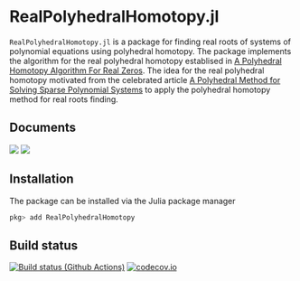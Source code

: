 # RealPolyhedralHomotopy.jl

`RealPolyhedralHomotopy.jl` is a package for finding real roots of systems of polynomial equations using polyhedral homotopy.
The package implements the algorithm for the real polyhedral homotopy establised in [A Polyhedral Homotopy Algorithm For Real Zeros](https://arxiv.org/abs/1910.01957). The idea for the real polyhedral homotopy motivated from the celebrated article [A Polyhedral Method for Solving Sparse Polynomial Systems](https://www.jstor.org/stable/2153370?seq=1) to apply the polyhedral homotopy method for real roots finding.



## Documents
[![](https://img.shields.io/badge/docs-stable-blue.svg)](https://klee669.github.io/RealPolyhedralHomotopy.jl/stable)
[![](https://img.shields.io/badge/docs-dev-blue.svg)](https://klee669.github.io/RealPolyhedralHomotopy.jl/dev)


## Installation

The package can be installed via the Julia package manager
```julia
pkg> add RealPolyhedralHomotopy
```

## Build status
[![Build status (Github Actions)](https://github.com/sylvaticus/MyAwesomePackage.jl/workflows/CI/badge.svg)](https://github.com/sylvaticus/MyAwesomePackage.jl/actions)
[![codecov.io](http://codecov.io/github/sylvaticus/MyAwesomePackage.jl/coverage.svg?branch=main)](http://codecov.io/github/sylvaticus/MyAwesomePackage.jl?branch=main)
